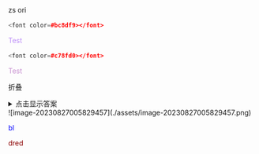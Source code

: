 

<center></center>
<font color="blue"></font>
<font color="green"></font>
<font color="red"></font>
<font color="royalblue"></font>
<font color="DarkOrchid"></font>		zs
<font color=#FFCE70></font>				ori 
<font color="DarkRed"></font>
<font color=#4db8ff></font>
<font color=#FF00FF></font>

```c++
<font color=#bc8df9></font>
```

<font color=bc8df9>Test</font>



```c++
<font color=#c78fd0></font>
```

<font color=#c78fd0>Test</font>

折叠

<details><summary>点击显示答案</summary><pre>
//fine fish fashion fate
//fine fish fashion fate busy bats
//silly singers fine fish fashion fate busy bats
</pre></details>
![image-20230827005829457](./assets/image-20230827005829457.png)

<font color="blue">bl</font>

<font color="DarkRed">dred</font>


